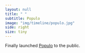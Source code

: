 ```yaml
---
layout: null
title: " "
subtitle: Populo
image: "img/timeline/populo.jpg"
side: right
size: tiny
---
```

Finally launched [Populo](http://www.populo.com.au) to the public.
